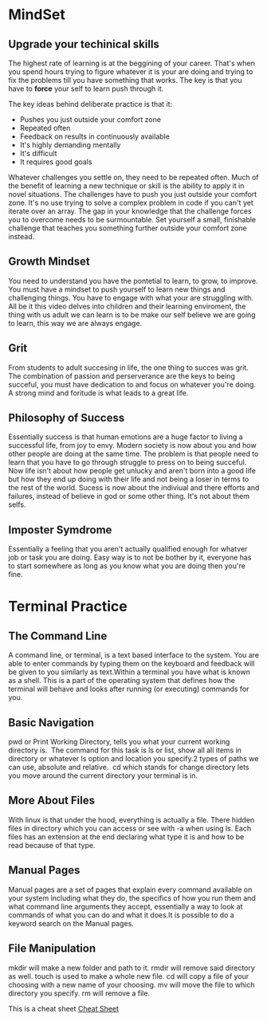 # MindSet  


## Upgrade your techinical skills

The highest rate of learning is at the beggining of your career. That's when you spend hours trying to figure whatever it is your are doing and trying to fix the problems till you have something that works. The key is that you have to **force** your self to learn push through it. 

The key ideas behind deliberate practice is that it:  

- Pushes you just outside your comfort zone
- Repeated often
- Feedback on results in continuously available
- It's highly demanding mentally
- It's difficult
- It requires good goals  

Whatever challenges you settle on, they need to be repeated often. Much of the benefit of learning a new technique or skill is the ability to apply it in novel situations. The challenges have to push you just outside your comfort zone. It's no use trying to solve a complex problem in code if you can't yet iterate over an array. The gap in your knowledge that the challenge forces you to overcome needs to be surmountable.
Set yourself a small, finishable challenge that teaches you something further outside your comfort zone instead.  

## Growth Mindset  

You need to understand you have the pontetial to learn, to grow, to improve. You must have a mindset to push yourself to learn new things and challenging things. You have to engage with what your are struggling with. All be it this video delves into children and their learning enviroment, the thing with us adult we can learn is to be make our self believe we are going to learn, this way we are always engage.

## Grit

From students to adult succesing in life, the one thing to succes was grit. The combination of passion and perserverance are the keys to being succeful, you must have dedication to and focus on whatever you're doing. A strong mind and foritude is what leads to a great life.


## Philosophy of Success

Essentially success is that human emotions are a huge factor to living a successful life, from joy to envy. Modern society is now about you and how other people are doing at the same time. The problem is that people need to learn that you have to go through struggle to press on to being succeful. Now life isn't about how people get unlucky and aren't born into a good life but how they end up doing with their life and not being a loser in terms to the rest of the world. Sucess is now about the indiviual and there efforts and failures, instead of believe in god or some other thing. It's not about them selfs. 


## Imposter Symdrome 

Essentially a feeling that you aren't actually qualified enough for whatver job or task you are doing. Easy way is to not be bother by it, everyone has to start somewhere  as long as you know what you are doing then you're fine.  

# Terminal Practice

## The Command Line  

A command line, or terminal, is a text based interface to the system. You are able to enter commands by typing them on the keyboard and feedback will be given to you similarly as text.Within a terminal you have what is known as a shell. This is a part of the operating system that defines how the terminal will behave and looks after running (or executing) commands for you.  

## Basic Navigation  

pwd or Print Working Directory, tells you what your current working directory is.  The command for this task is ls or list, show all all items in directory or whatever ls option and location you specify.2 types of paths we can use, absolute and relative.  cd which stands for change directory lets you move around the current directory your terminal is in.  

## More About Files  

With linux is that under the hood, everything is actually a file. There hidden files in directory which you can access or see with -a when using ls. Each files has an extension at the end declaring what type it is and how to be read because of that type.  

## Manual Pages  

Manual pages are a set of pages that explain every command available on your system including what they do, the specifics of how you run them and what command line arguments they accept, essentially a way to look at commands of what you can do and what it does.It is possible to do a keyword search on the Manual pages.  

## File Manipulation  

mkdir will make a new folder and path to it. rmdir will remove said directory as well. touch is used to make a whole new file. cd will copy a file of your choosing with a new name of your choosing. mv will move the file to which directory you specify. rm will remove a file.  

This is a cheat sheet [Cheat Sheet](https://ryanstutorials.net/linuxtutorial/cheatsheet.php)  
